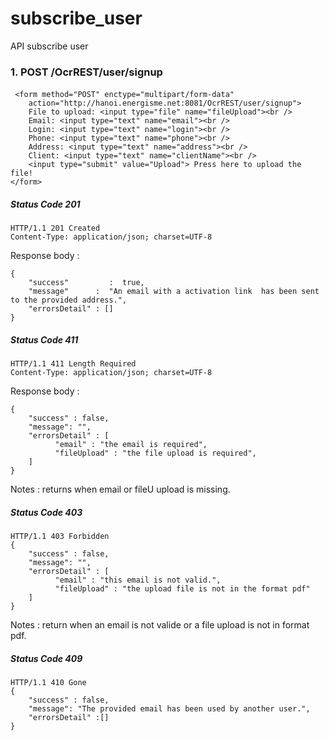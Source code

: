 # subscribe_user
API subscribe user

### 1. POST /OcrREST/user/signup
####    
     <form method="POST" enctype="multipart/form-data"
 		action="http://hanoi.energisme.net:8081/OcrREST/user/signup">
		File to upload: <input type="file" name="fileUpload"><br /> 
		Email: <input type="text" name="email"><br /> 
		Login: <input type="text" name="login"><br />
		Phone: <input type="text" name="phone"><br /> 
		Address: <input type="text" name="address"><br /> 
		Client: <input type="text" name="clientName"><br /> 
		<input type="submit" value="Upload"> Press here to upload the file!
	</form>

##### Status Code 201

    HTTP/1.1 201 Created
    Content-Type: application/json; charset=UTF-8
Response body : 

    {
        "success"         :  true,
        "message"      :  "An email with a activation link  has been sent to the provided address.",
        "errorsDetail" : []
    }

##### Status Code 411
    HTTP/1.1 411 Length Required
    Content-Type: application/json; charset=UTF-8
Response body : 

    {
        "success" : false,
        "message": "",
        "errorsDetail" : [
              "email" : "the email is required",
              "fileUpload" : "the file upload is required",
        ]
    }
Notes : returns when email or fileU upload is missing.

##### Status Code 403
    HTTP/1.1 403 Forbidden
    {
        "success" : false,
        "message": "",
        "errorsDetail" : [
              "email" : "this email is not valid.",
              "fileUpload" : "the upload file is not in the format pdf"
        ]
    }
Notes : return when an email is not valide or a file upload is not in format pdf.
##### Status Code 409

    HTTP/1.1 410 Gone
    {
        "success" : false,
        "message": "The provided email has been used by another user.",
        "errorsDetail" :[]
    }

